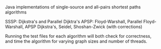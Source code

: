Java implementations of single-source and all-pairs shortest paths algorithms

SSSP: Dijkstra's and Parallel Dijktra's
APSP: Floyd-Warshall, Parallel Floyd-Warshall, APSP Dijkstra's, Seidel, Shoshan-Zwick (with corrections)

Running the test files for each algorithm will both check for correctness, and time the algorithm for varying graph sizes and number of threads.  
